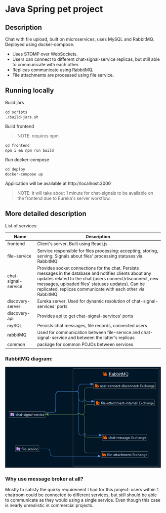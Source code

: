 # Java Spring pet project

## Description
Chat with file upload, built on microservices, uses MySQL and RabbitMQ. Deployed using docker-compose.
- Uses STOMP over WebSockets.
- Users can connect to different chat-signal-service replicas, but still able to communicate with each other.
- Replicas communicate using RabbitMQ.
- File attachments are processed using file service.

## Running locally

Build jars
```
cd scripts
./build-jars.sh
```

Build frontend

> NOTE: requires npm

```
cd frontend
npm i && npm run build
```

Run docker-compose
```
cd deploy
docker-compose up
```

Application will be available at http://localhost:3000

> NOTE: it will take about 1 minute for chat-signals to be available on the frontend due to  Eureka's server workflow.

## More detailed description
List of services:

| Name | Description |
|------|-------------|
| frontend | Client's server. Built using React.js
| file-service | Service responsible for files processing: accepting, storing, serving. Signals about files' processing statuses via RabbitMQ
| chat-signal-service | Provides socket connections for the chat. Persists messages in the database and notifies clients about any updates related to the chat (users connect/disconnect, new messages,  uploaded files' statuses updates). Can be replicated, replicas communicate with each other via RabbitMQ
| discovery-server | Eureka server. Used for dynamic resolution of chat-signal-services' ports
| discovery-api | Provides api to get chat-signal-services' ports
| mySQL | Persists chat messages, file records, connected users
| rabbitMQ | Used for communication between file-service and chat-signal-service and between the latter's replicas
| common | package for common POJOs between services

### RabbitMQ diagram:
![basic](assets/rabbitmq-diagram.png)

### Why use message broker at all?
Mostly to satisfy the quirky requirement I had for this project: users within 1 chatroom could be connected to different services, but still should be able to communicate as they would using a single service. Even though this case is nearly unrealistic in commercial projects.
